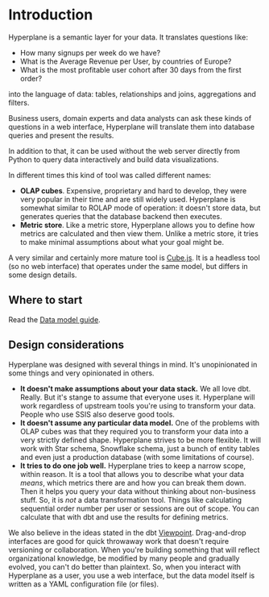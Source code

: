 # Introduction

Hyperplane is a semantic layer for your data. It translates questions like:

- How many signups per week do we have?
- What is the Average Revenue per User, by countries of Europe?
- What is the most profitable user cohort after 30 days from the first order?

into the language of data: tables, relationships and joins, aggregations and filters.

Business users, domain experts and data analysts can ask these kinds of questions in a
web interface, Hyperplane will translate them into database queries and present the
results.

In addition to that, it can be used without the web server directly from Python to
query data interactively and build data visualizations.

In different times this kind of tool was called different names:

- __OLAP cubes__. Expensive, proprietary and hard to develop, they were very popular in
  their time and are still widely used. Hyperplane is somewhat similar to ROLAP mode of
  operation: it doesn't store data, but generates queries that the database backend
  then executes.
- __Metric store__. Like a metric store, Hyperplane allows you to define how metrics
  are calculated and then view them. Unlike a metric store, it tries to make minimal
  assumptions about what your goal might be.

A very similar and certainly more mature tool is [Cube.js](https://cube.dev/). It is a
headless tool (so no web interface) that operates under the same model, but differs
in some design details.

## Where to start

Read the [Data model guide](data_model/getting_started.md).

## Design considerations

Hyperplane was designed with several things in mind. It's unopinionated in some things
and very opinionated in others.

- __It doesn't make assumptions about your data stack.__ We all love dbt. Really. But
  it's stange to assume that everyone uses it. Hyperplane will work regardless of upstream
  tools you're using to transform your data. People who use SSIS also deserve good tools.
- __It doesn't assume any particular data model.__ One of the problems with OLAP cubes
  was that they required you to transform your data into a very strictly defined shape.
  Hyperplane strives to be more flexible. It will work with Star schema, Snowflake schema,
  just a bunch of entity tables and even just a production database (with some
  limitations of course).
- __It tries to do one job well.__ Hyperplane tries to keep a narrow scope, within reason.
  It is a tool that allows you to describe what your data _means_, which metrics there
  are and how you can break them down. Then it helps you query your data without thinking
  about non-business stuff. So, it is _not_ a data transformation tool. Things like
  calculating sequential order number per user or sessions are out of scope. You can
  calculate that with dbt and use the results for defining metrics.

We also believe in the ideas stated in the dbt
[Viewpoint](https://docs.getdbt.com/docs/about/viewpoint). Drag-and-drop interfaces are
good for quick throwaway work that doesn't require versioning or collaboration. When
you're building something that will reflect organizational knowledge, be modified by many
people and gradually evolved, you can't do better than plaintext. So, when you interact
with Hyperplane as a user, you use a web interface, but the data model itself is written
as a YAML configuration file (or files).
